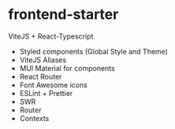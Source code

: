 # frontend-starter

ViteJS + React-Typescript

- Styled components (Global Style and Theme)
- ViteJS Aliases
- MUI Material for components
- React Router
- Font Awesome icons
- ESLint + Prettier
- SWR
- Router
- Contexts
